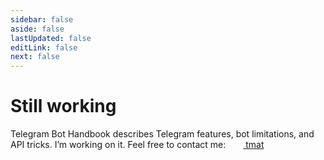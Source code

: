 ```yaml
---
sidebar: false
aside: false
lastUpdated: false
editLink: false
next: false
---
```


<script setup>
const avatar = 'https://habrastorage.org/getpro/habr/avatars/21c/57a/5de/21c57a5dea3ea3a16f0a5a0e2e50cf20.jpg';
</script>

# Still working

Telegram Bot Handbook describes Telegram features, bot limitations, and API tricks. I’m working on it.
Feel free to contact me: 
[<img :src="avatar" style="width: 24px; border-radius: 100%; display: inline-block; transform: translate(0, 6px)"> tmat](https://t.me/tm_a_t)
